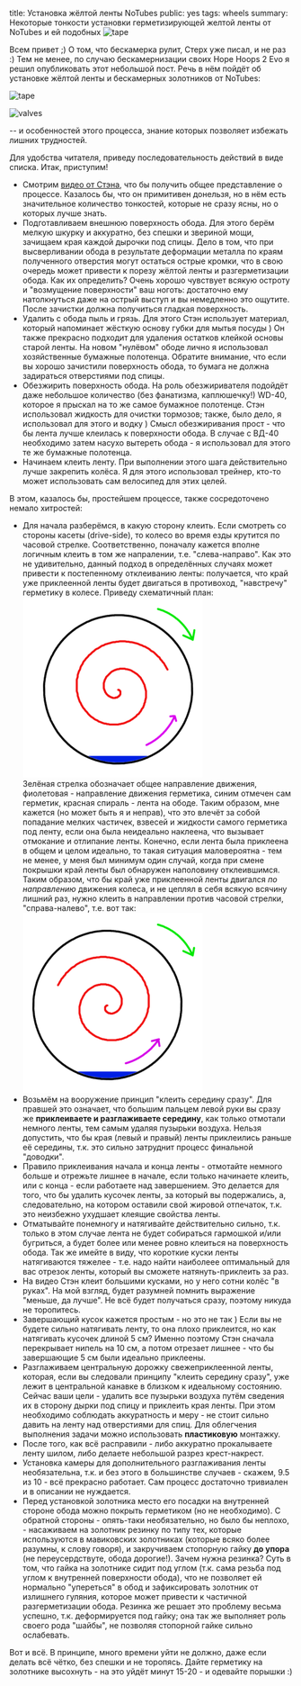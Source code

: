 title: Установка жёлтой ленты NoTubes
public: yes
tags: wheels
summary: Некоторые тонкости установки герметизирующей желтой ленты от NoTubes и ей подобных ![tape](http://www.notubes.com/Assets/ProductImages/AS33-Stans-Rim-Tape-10yd-25mm.jpg)

Всем привет ;)
О том, что бескамерка рулит, Стерх уже писал, и не раз :) Тем не менее, по
случаю бескамернизации своих Hope Hoops 2 Evo я решил опубликовать этот
небольшой пост. Речь в нём пойдёт об установке жёлтой ленты и бескамерных
золотников от NoTubes:

![tape](http://www.notubes.com/Assets/ProductImages/AS33-Stans-Rim-Tape-10yd-25mm.jpg)

![valves](http://www.notubes.com/Assets/ProductImages/VS0135mmVSPair.JPG)

 -- и особенностей этого процесса, знание которых позволяет избежать лишних
трудностей.

Для удобства читателя, приведу последовательность действий в виде списка. Итак,
приступим!

* Смотрим [видео от Стэнa](http://www.notubes.com/Movies_yellow_tape_install.aspx),
что бы получить общее представление о процессе. Казалось бы, что он примитивен 
донельзя, но в нём есть значительное количество тонкостей, которые не сразу ясны,
но о которых лучше знать.
* Подготавливаем внешнюю поверхность обода. Для этого берём мелкую шкурку и
аккуратно, без спешки и звериной мощи, зачищаем края каждой дырочки под спицы.
Дело в том, что при высверливании обода в результате деформации металла по
краям полученного отверстия могут остаться острые кромки, что в свою очередь
может привести к порезу жёлтой ленты и разгерметизации обода. Как их определить?
Очень хорошо чувствует всякую остроту и "возмущение поверхности" ваш ноготь:
достаточно ему натолкнуться даже на острый выступ и вы немедленно это ощутите.
После зачистки должна получиться гладкая поверхность.
* Удалить с обода пыль и грязь. Для этого Стэн использует
материал, который напоминает жёсткую основу губки для мытья посуды ) Он также
прекрасно подходит для удаления остатков клейкой основы старой ленты. На новом
"нулёвом" ободе лично я использовал хозяйственные бумажные полотенца. Обратите внимание,
что если вы хорошо зачистили поверхность обода, то бумага не должна задираться
отверстиями под спицы. 
* Обезжирить поверхность обода. На роль обезжиривателя подойдёт даже небольшое
количество (без фанатизма, каплюшечку!) WD-40, которое я прыскал на то же самое
бумажное полотенце. Стэн использовал жидкость для очистки тормозов; также, было
дело, я использовал для этого и водку ) Смысл обезжиривания прост - что бы лента
лучше клеилась к поверхности обода. В случае с ВД-40 необходимо затем насухо
вытереть обода - я использовал для этого те же бумажные полотенца.
* Начинаем клеить ленту. При выполнении этого шага действительно лучше закрепить
колёса. Я для этого использовал трейнер, кто-то может использовать сам велосипед
для этих целей.

В этом, казалось бы, простейшем процессе, также сосредоточено немало хитростей:

* Для начала разберёмся, в какую сторону клеить. Если смотреть со стороны касеты
(drive-side), то колесо во время езды крутится по часовой
стрелке. Соответственно, поначалу кажется вполне логичным клеить в том же
напралении, т.е. "слева-направо". Как это не удивительно, данный подход в
определённых случаях может привести к постепенному отклеиванию ленты:
получается, что край уже приклеенной ленты будет двигаться в противоход,
"навстречу" герметику в колесе. Приведу схематичный план:  
![wheel rotation 1](/static/img/2012/02/05/wheel-rotation-1_320_320.png)  
Зелёная стрелка обозначает общее направление движения, фиолетовая - направление
движения герметика, синим отмечен сам герметик, красная спираль - лента на
ободе. Таким образом, мне кажется (но может быть я и неправ), что это влечёт за собой попадание
мелких частичек, взвесей и жидкости самого герметика под ленту, если она была
неидеально наклеена, что вызывает отмокание и отлипание ленты. Конечно, если
лента была приклеена в общем и целом идеально, то такая
ситуация маловероятна - тем не менее, у меня был минимум один случай, когда при
смене покрышки край ленты был обнаружен наполовину отклеившимся.
Таким образом, что бы край уже приклеенной ленты двигался *по направлению*
движения колеса, и не цеплял в себя всякую всячину лишний раз, нужно клеить в направлении
против часовой стрелки, "справа-налево", т.е. вот так:  
![wheel rotation 1](/static/img/2012/02/05/wheel-rotation-2_320_320.png)
* Возьмём на вооружение принцип "клеить середину сразу". Для правшей это
означает, что большим пальцем левой руки вы сразу же **приклеиваете и
разглаживаете середину**, как только отмотали немного ленты, тем самым удаляя пузырьки
воздуха. Нельзя допустить, что бы края (левый и правый) ленты приклеились раньше
её середины, т.к. это сильно затруднит процесс финальной "доводки".
* Правило приклеивания начала и конца ленты - отмотайте немного больше и
отрежьте лишнее в начале, если только начинаете клеить, или с конца - если работаете
над завершением. Это делается для того, что бы удалить кусочек ленты, за который вы
подержались, а, следовательно, на котором оставили свой жировой отпечаток, т.к. это
неизбежно ухудшает клеящие свойства ленты.
* Отматывайте понемногу и натягивайте действительно сильно, т.к.
только в этом случае лента не будет собираться гармошкой и/или бугриться, а будет
более или менее ровно клеиться на поверхность обода. Так же имейте в виду, что
короткие куски ленты натягиваются тяжелее - т.е. надо найти наиболеее оптимальный
для вас отрезок ленты, который вы сможете натянуть-приклеить за раз.
* На видео Стэн клеит большими кусками, но у него сотни колёс "в руках". На
мой взгляд, будет разумней помнить выражение "меньше, да лучше". Не всё будет
получаться сразу, поэтому никуда не торопитесь.
* Завершающий кусок кажется простым - но это не так ) Если вы не будете
сильно натягивать ленту, то она плохо приклеится, но как натягивать кусочек
длиной 5 см? Именно поэтому Стэн сначала перекрывает нипель на 10 см, а потом
отрезает лишнее - что бы завершающие 5 см были идеально приклеены.
* Разглаживаем центральную дорожку свежеприклеенной ленты, которая, если вы
следовали принципу "клеить середину сразу", уже лежит в центральной канавке в
близком к идеальному состоянию. Сейчас ваши цели - удалить все пузырьки воздуха
путём сведения их в сторону дырки под спицу и приклеить края ленты.
При этом необходимо соблюдать аккуратность и меру - не стоит
сильно давить на ленту над отверстиями для спиц. Для облегчения выполнения
задачи можно использовать **пластиковую** монтажку.
* После того, как всё расправили - либо аккуратно прокалываете ленту шилом, либо
делаете небольшой разрез крест-накрест.
* Установка камеры для дополнительного разглаживания ленты необязательна, т.к. и
без этого в большинстве случаев - скажем, 9.5 из 10 - всё прекрасно работает. Сам
процесс достаточно тривиален и в описании не нуждается.
* Перед установкой золотника место его посадки на внутренней стороне обода можно
покрыть герметиком (но не необходимо). С обратной стороны - опять-таки
необязательно, но было бы неплохо, - насаживаем на золотник резинку по типу тех, которые
используются в мавиковских золотниках (которые всяко более разумны, к слову
говоря), и закручиваем стопорную гайку **до упора** (не переусердствуте, обода
дорогие!). Зачем нужна резинка? Суть в том, что
гайка на золотнике сидит под углом (т.к. сама резьба под углом к внутренней
поверхности обода), что не позволяет ей нормально "упереться" в обод и
зафиксировать золотник от излишнего гуляния, которое может привести к частичной
разгерметизации обода. Резинка же решает это проблему весьма успешно, т.к.
деформируется под гайку; она так же выполняет роль своего рода "шайбы", не позволяя
стопорной гайке сильно ослабевать.

Вот и всё. В принципе, много времени уйти не должно, даже если делать всё чётко,
без спешки и не торопясь. Дайте герметику на золотнике высохнуть - на это уйдёт
минут 15-20 - и одевайте порышки :) 

